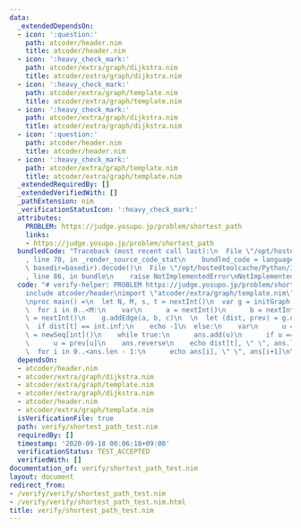```yaml
---
data:
  _extendedDependsOn:
  - icon: ':question:'
    path: atcoder/header.nim
    title: atcoder/header.nim
  - icon: ':heavy_check_mark:'
    path: atcoder/extra/graph/dijkstra.nim
    title: atcoder/extra/graph/dijkstra.nim
  - icon: ':heavy_check_mark:'
    path: atcoder/extra/graph/template.nim
    title: atcoder/extra/graph/template.nim
  - icon: ':heavy_check_mark:'
    path: atcoder/extra/graph/dijkstra.nim
    title: atcoder/extra/graph/dijkstra.nim
  - icon: ':question:'
    path: atcoder/header.nim
    title: atcoder/header.nim
  - icon: ':heavy_check_mark:'
    path: atcoder/extra/graph/template.nim
    title: atcoder/extra/graph/template.nim
  _extendedRequiredBy: []
  _extendedVerifiedWith: []
  _pathExtension: nim
  _verificationStatusIcon: ':heavy_check_mark:'
  attributes:
    PROBLEM: https://judge.yosupo.jp/problem/shortest_path
    links:
    - https://judge.yosupo.jp/problem/shortest_path
  bundledCode: "Traceback (most recent call last):\n  File \"/opt/hostedtoolcache/Python/3.8.5/x64/lib/python3.8/site-packages/onlinejudge_verify/documentation/build.py\"\
    , line 70, in _render_source_code_stat\n    bundled_code = language.bundle(stat.path,\
    \ basedir=basedir).decode()\n  File \"/opt/hostedtoolcache/Python/3.8.5/x64/lib/python3.8/site-packages/onlinejudge_verify/languages/nim.py\"\
    , line 86, in bundle\n    raise NotImplementedError\nNotImplementedError\n"
  code: "# verify-helper: PROBLEM https://judge.yosupo.jp/problem/shortest_path\n\n\
    include atcoder/header\nimport \"atcoder/extra/graph/template.nim\"\nimport atcoder/extra/graph/dijkstra\n\
    \nproc main() =\n  let N, M, s, t = nextInt()\n  var g = initGraph[int](N)\n\n\
    \  for i in 0..<M:\n    var\n      a = nextInt()\n      b = nextInt()\n      c\
    \ = nextInt()\n    g.addEdge(a, b, c)\n  \n  let (dist, prev) = g.dijkstra(s)\n\
    \  if dist[t] == int.inf:\n    echo -1\n  else:\n    var\n      u = t\n      ans\
    \ = newSeq[int]()\n    while true:\n      ans.add(u)\n      if u == s: break\n\
    \      u = prev[u]\n    ans.reverse\n    echo dist[t], \" \", ans.len - 1\n  \
    \  for i in 0..<ans.len - 1:\n      echo ans[i], \" \", ans[i+1]\n\nmain()\n"
  dependsOn:
  - atcoder/header.nim
  - atcoder/extra/graph/dijkstra.nim
  - atcoder/extra/graph/template.nim
  - atcoder/extra/graph/dijkstra.nim
  - atcoder/header.nim
  - atcoder/extra/graph/template.nim
  isVerificationFile: true
  path: verify/shortest_path_test.nim
  requiredBy: []
  timestamp: '2020-09-18 00:06:18+09:00'
  verificationStatus: TEST_ACCEPTED
  verifiedWith: []
documentation_of: verify/shortest_path_test.nim
layout: document
redirect_from:
- /verify/verify/shortest_path_test.nim
- /verify/verify/shortest_path_test.nim.html
title: verify/shortest_path_test.nim
---
```

